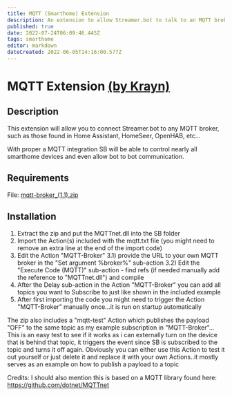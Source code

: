 ```yaml
---
title: MQTT (Smarthome) Extension
description: An extension to allow Streamer.bot to talk to an MQTT broker used in most smart home software like Home Assistant, OpenHAB, HomeSeer, etc
published: true
date: 2022-07-24T06:09:46.445Z
tags: smarthome
editor: markdown
dateCreated: 2022-06-05T14:16:00.577Z
---
```


# MQTT Extension [(by Krayn)](https://www.twitch.tv/krayn_)
## Description
This extension will allow you to connect Streamer.bot to any MQTT broker, such as those found in Home Assistant, HomeSeer, OpenHAB, etc...

With proper a MQTT integration SB will be able to control nearly all smarthome devices and even allow bot to bot communication.

## Requirements
File: [mqtt-broker_(1.1).zip](/extensions/mqtt/files/mqtt-broker_(1.1).zip)

## Installation
1) Extract the zip and put the MQTTnet.dll into the SB folder
2) Import the Action(s) included with the mqtt.txt file (you might need to remove an extra line at the end of the import code)
3) Edit the Action "MQTT-Broker"
    3.1) provide the URL to your own MQTT broker in the "Set argument %broker%" sub-action
    3.2) Edit the "Execute Code (MQTT)" sub-action - find refs (if needed manually add the reference to "MQTTnet.dll") and compile
4) After the Delay sub-action in the Action "MQTT-Broker" you can add all topics you want to Subscribe to just like shown in the included example
5) After first importing the code you might need to trigger the Action "MQTT-Broker" manually once...it is run on startup automatically

The zip also includes a "mqtt-test" Action which publishes the payload "OFF" to the same topic as my example subscription in "MQTT-Broker"...
This is an easy test to see if it works as i can externally turn on the device that is behind that topic, it triggers the event since SB is subscribed to the topic and turns it off again. Obviously you can either use this Action to test it out yourself or just delete it and replace it with your own Actions..it mostly serves as an example on how to publish a payload to a topic

Credits:
I should also mention this is based on a MQTT library found here: https://github.com/dotnet/MQTTnet
